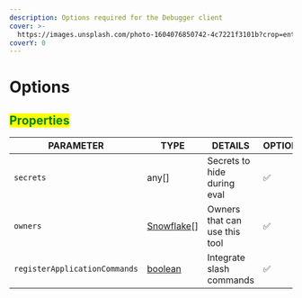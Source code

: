 ```yaml
---
description: Options required for the Debugger client
cover: >-
  https://images.unsplash.com/photo-1604076850742-4c7221f3101b?crop=entropy&cs=srgb&fm=jpg&ixid=M3wxOTcwMjR8MHwxfHNlYXJjaHw0fHxncmFkaWVudHxlbnwwfHx8fDE2ODc2ODk2MDN8MA&ixlib=rb-4.0.3&q=85
coverY: 0
---
```


# Options

## <mark style="color:green;">Properties</mark>

| PARAMETER                     | TYPE                                                                                                 | DETAILS                       | OPTIONAL | DEFAULT              |
| ----------------------------- | ---------------------------------------------------------------------------------------------------- | ----------------------------- | -------- | -------------------- |
| `secrets`                     | any\[]                                                                                               | Secrets to hide during eval   | ✅        | `[client.token]`     |
| `owners`                      | [Snowflake](https://old.discordjs.dev/#/docs/discord.js/main/typedef/Snowflake)\[]                   | Owners that can use this tool | ✅        | Application owner(s) |
| `registerApplicationCommands` | [boolean](https://developer.mozilla.org/en-US/docs/Web/JavaScript/Reference/Global\_Objects/Boolean) | Integrate slash commands      | ✅        | `false`              |
